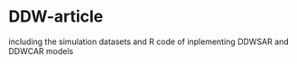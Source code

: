 # DDW-article
 including the simulation datasets and R code of inplementing DDWSAR and DDWCAR models
